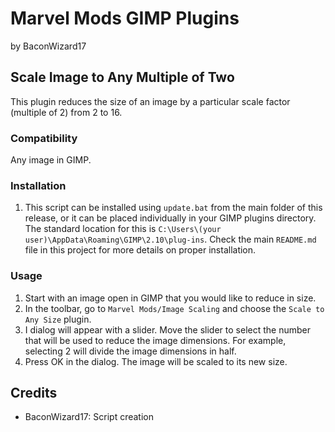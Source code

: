 # Marvel Mods GIMP Plugins
by BaconWizard17
## Scale Image to Any Multiple of Two
This plugin reduces the size of an image by a particular scale factor (multiple of 2) from 2 to 16. 

### Compatibility
Any image in GIMP.

### Installation
 1. This script can be installed using `update.bat` from the main folder of this release, or it can be placed individually in your GIMP plugins directory. The standard location for this is `C:\Users\(your user)\AppData\Roaming\GIMP\2.10\plug-ins`. Check the main `README.md` file in this project for more details on proper installation.

### Usage
1. Start with an image open in GIMP that you would like to reduce in size.
2. In the toolbar, go to `Marvel Mods/Image Scaling` and choose the `Scale to Any Size` plugin.
3. I dialog will appear with a slider. Move the slider to select the number that will be used to reduce the image dimensions. For example, selecting 2 will divide the image dimensions in half.
4. Press OK in the dialog. The image will be scaled to its new size.

## Credits
- BaconWizard17: Script creation